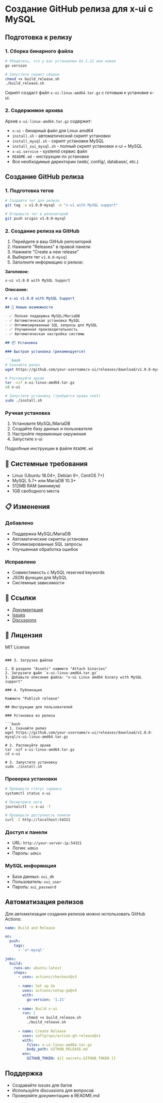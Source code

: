 # Создание GitHub релиза для x-ui с MySQL

## Подготовка к релизу

### 1. Сборка бинарного файла

```bash
# Убедитесь, что у вас установлен Go 1.21 или новее
go version

# Запустите скрипт сборки
chmod +x build_release.sh
./build_release.sh
```

Скрипт создаст файл `x-ui-linux-amd64.tar.gz` с готовым к установке x-ui.

### 2. Содержимое архива

Архив `x-ui-linux-amd64.tar.gz` содержит:
- `x-ui` - бинарный файл для Linux amd64
- `install.sh` - автоматический скрипт установки
- `install_mysql.sh` - скрипт установки MySQL
- `install_xui_mysql.sh` - полный скрипт установки x-ui + MySQL
- `x-ui.service` - systemd сервис файл
- `README.md` - инструкции по установке
- Все необходимые директории (web/, config/, database/, etc.)

## Создание GitHub релиза

### 1. Подготовка тегов

```bash
# Создайте тег для релиза
git tag -a v1.0.0-mysql -m "x-ui with MySQL support"

# Отправьте тег в репозиторий
git push origin v1.0.0-mysql
```

### 2. Создание релиза на GitHub

1. Перейдите в ваш GitHub репозиторий
2. Нажмите "Releases" в правой панели
3. Нажмите "Create a new release"
4. Выберите тег `v1.0.0-mysql`
5. Заполните информацию о релизе:

**Заголовок:**
```
x-ui v1.0.0 with MySQL Support
```

**Описание:**
```markdown
# x-ui v1.0.0 with MySQL Support

## 🚀 Новые возможности

- ✅ Полная поддержка MySQL/MariaDB
- ✅ Автоматическая установка MySQL
- ✅ Оптимизированные SQL запросы для MySQL
- ✅ Улучшенная производительность
- ✅ Автоматическая настройка системы

## 📦 Установка

### Быстрая установка (рекомендуется)

```bash
# Скачайте релиз
wget https://github.com/your-username/x-ui/releases/download/v1.0.0-mysql/x-ui-linux-amd64.tar.gz

# Распакуйте архив
tar -xzf x-ui-linux-amd64.tar.gz
cd x-ui

# Запустите установку (требуются права root)
sudo ./install.sh
```

### Ручная установка

1. Установите MySQL/MariaDB
2. Создайте базу данных и пользователя
3. Настройте переменные окружения
4. Запустите x-ui

Подробные инструкции в файле `README.md`

## 🔧 Системные требования

- Linux (Ubuntu 18.04+, Debian 9+, CentOS 7+)
- MySQL 5.7+ или MariaDB 10.3+
- 512MB RAM (минимум)
- 1GB свободного места

## 📋 Изменения

### Добавлено
- Поддержка MySQL/MariaDB
- Автоматические скрипты установки
- Оптимизированные SQL запросы
- Улучшенная обработка ошибок

### Исправлено
- Совместимость с MySQL reserved keywords
- JSON функции для MySQL
- Системные зависимости

## 🔗 Ссылки

- [Документация](README.md)
- [Issues](https://github.com/your-username/x-ui/issues)
- [Discussions](https://github.com/your-username/x-ui/discussions)

## 📄 Лицензия

MIT License
```

### 3. Загрузка файлов

1. В разделе "Assets" нажмите "Attach binaries"
2. Загрузите файл `x-ui-linux-amd64.tar.gz`
3. Добавьте описание файла: "x-ui Linux amd64 binary with MySQL support"

### 4. Публикация

Нажмите "Publish release"

## Инструкции для пользователей

### Установка из релиза

```bash
# 1. Скачайте релиз
wget https://github.com/your-username/x-ui/releases/download/v1.0.0-mysql/x-ui-linux-amd64.tar.gz

# 2. Распакуйте архив
tar -xzf x-ui-linux-amd64.tar.gz
cd x-ui

# 3. Запустите установку
sudo ./install.sh
```

### Проверка установки

```bash
# Проверьте статус сервиса
systemctl status x-ui

# Посмотрите логи
journalctl -u x-ui -f

# Проверьте доступность панели
curl -I http://localhost:54321
```

### Доступ к панели

- URL: `http://your-server-ip:54321`
- Логин: `admin`
- Пароль: `admin`

### MySQL информация

- База данных: `xui_db`
- Пользователь: `xui_user`
- Пароль: `xui_password`

## Автоматизация релизов

Для автоматизации создания релизов можно использовать GitHub Actions:

```yaml
name: Build and Release

on:
  push:
    tags:
      - 'v*-mysql'

jobs:
  build:
    runs-on: ubuntu-latest
    steps:
      - uses: actions/checkout@v3
      
      - name: Set up Go
        uses: actions/setup-go@v4
        with:
          go-version: '1.21'
          
      - name: Build x-ui
        run: |
          chmod +x build_release.sh
          ./build_release.sh
          
      - name: Create Release
        uses: softprops/action-gh-release@v1
        with:
          files: x-ui-linux-amd64.tar.gz
          body_path: GITHUB_RELEASE.md
        env:
          GITHUB_TOKEN: ${{ secrets.GITHUB_TOKEN }}
```

## Поддержка

- Создавайте issues для багов
- Используйте discussions для вопросов
- Проверяйте документацию в README.md 